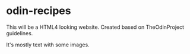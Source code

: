 # odin-recipes
This will be a HTML4 looking website. Created based on TheOdinProject guidelines.

It's mostly text with some images.